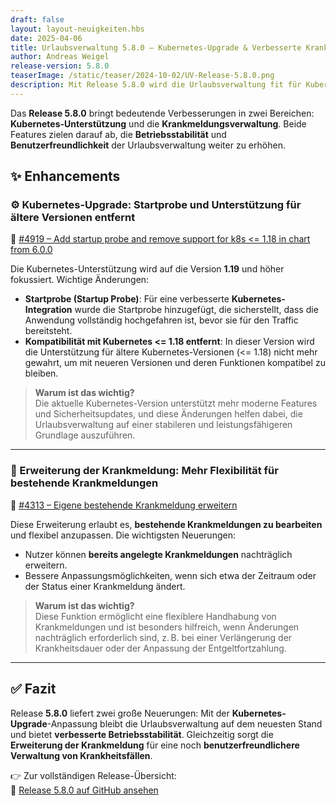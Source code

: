```yaml
---
draft: false
layout: layout-neuigkeiten.hbs
date: 2025-04-06
title: Urlaubsverwaltung 5.8.0 – Kubernetes-Upgrade & Verbesserte Krankmeldungsverwaltung
author: Andreas Weigel
release-version: 5.8.0
teaserImage: /static/teaser/2024-10-02/UV-Release-5.8.0.png
description: Mit Release 5.8.0 wird die Urlaubsverwaltung fit für Kubernetes 1.19 und höher. Zudem gibt es eine Erweiterung bei den Krankmeldungen für mehr Flexibilität.
---
```


Das **Release 5.8.0** bringt bedeutende Verbesserungen in zwei Bereichen: **Kubernetes-Unterstützung** und die **Krankmeldungsverwaltung**. Beide Features zielen darauf ab, die **Betriebsstabilität** und **Benutzerfreundlichkeit** der Urlaubsverwaltung weiter zu erhöhen.

<!-- more -->

## ✨ Enhancements

### ⚙️ Kubernetes-Upgrade: Startprobe und Unterstützung für ältere Versionen entfernt

🔗 [#4919 – Add startup probe and remove support for k8s <= 1.18 in chart from 6.0.0](https://github.com/urlaubsverwaltung/urlaubsverwaltung/pull/4919)

Die Kubernetes-Unterstützung wird auf die Version **1.19** und höher fokussiert. Wichtige Änderungen:

- **Startprobe (Startup Probe)**: Für eine verbesserte **Kubernetes-Integration** wurde die Startprobe hinzugefügt, die sicherstellt, dass die Anwendung vollständig hochgefahren ist, bevor sie für den Traffic bereitsteht.
- **Kompatibilität mit Kubernetes <= 1.18 entfernt**: In dieser Version wird die Unterstützung für ältere Kubernetes-Versionen (<= 1.18) nicht mehr gewahrt, um mit neueren Versionen und deren Funktionen kompatibel zu bleiben.

> **Warum ist das wichtig?**  
> Die aktuelle Kubernetes-Version unterstützt mehr moderne Features und Sicherheitsupdates, und diese Änderungen helfen dabei, die Urlaubsverwaltung auf einer stabileren und leistungsfähigeren Grundlage auszuführen.

---

### 🏥 Erweiterung der Krankmeldung: Mehr Flexibilität für bestehende Krankmeldungen

🔗 [#4313 – Eigene bestehende Krankmeldung erweitern](https://github.com/urlaubsverwaltung/urlaubsverwaltung/pull/4313)

Diese Erweiterung erlaubt es, **bestehende Krankmeldungen zu bearbeiten** und flexibel anzupassen. Die wichtigsten Neuerungen:

- Nutzer können **bereits angelegte Krankmeldungen** nachträglich erweitern.
- Bessere Anpassungsmöglichkeiten, wenn sich etwa der Zeitraum oder der Status einer Krankmeldung ändert.

> **Warum ist das wichtig?**  
> Diese Funktion ermöglicht eine flexiblere Handhabung von Krankmeldungen und ist besonders hilfreich, wenn Änderungen nachträglich erforderlich sind, z. B. bei einer Verlängerung der Krankheitsdauer oder der Anpassung der Entgeltfortzahlung.

---

## ✅ Fazit

Release **5.8.0** liefert zwei große Neuerungen: Mit der **Kubernetes-Upgrade**-Anpassung bleibt die Urlaubsverwaltung auf dem neuesten Stand und bietet **verbesserte Betriebsstabilität**. Gleichzeitig sorgt die **Erweiterung der Krankmeldung** für eine noch **benutzerfreundlichere Verwaltung von Krankheitsfällen**.

👉 Zur vollständigen Release-Übersicht:  
🔗 [Release 5.8.0 auf GitHub ansehen](https://github.com/urlaubsverwaltung/urlaubsverwaltung/releases/tag/urlaubsverwaltung-5.8.0)
